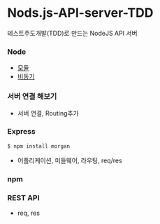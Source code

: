 # Nods.js-API-server-TDD
테스트주도개발(TDD)로 만드는 NodeJS API 서버

### Node 
  - [모듈](https://github.com/psc1987/Nods.js-API-server-TDD/blob/master/index.js)
  - [비동기](https://github.com/psc1987/Nods.js-API-server-TDD/blob/master/index1.js)



### 서버 연결 해보기
  - 서버 연결, Routing추가
  
  
  
### Express 
```sh
$ npm install morgan
```

  - 어플리케이션, 미들웨어, 라우팅, req/res
  
 
### npm

  
  
  
### REST API
  - req, res
